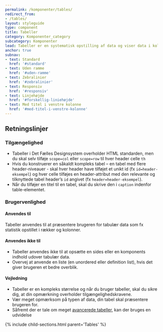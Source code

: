 ```yaml
---
permalink: /komponenter/tables/
redirect_from:
- /tables/
layout: styleguide
type: component
title: Tabeller
category: Komponenter_category
subcategory: Komponenter
lead: Tabeller er en systematisk opstilling af data og viser data i kolonner og rækker.
anchor: true
subnav:
- text: Standard
  href: '#standard'
- text: Uden ramme
  href: '#uden-ramme'
- text: Zebralinier
  href: '#zebralinier'
- text: Responsiv
  href: '#responsiv'
- text: Linjehøjde
  href: '#forskellig-liniehøjde'
- text: Med titel i venstre kolonne
  href: '#med-titel-i-venstre-kolonne'
---
```



<h2 class="h3">Retningslinjer</h2>
<h3 class="h4">Tilgængelighed</h3>
<ul>
    <li>Tabeller i Det Fælles Designsystem overholder HTML standarden, men du skal selv tilføje <code>scope=col</code> eller <code>scope=row</code> til hver header celle <code>th</code></li>
    <li>Hvis du konstruerer en såkaldt kompleks tabel – en tabel med flere header-niveauer -  skal hver header have tilføjet et unikt id (fx <code>id=header-eksempel</code>) og hver celle tilføjes en header-attribut med den relevante og tilknyttede tabel header’s <code>id</code> angivet (fx <code>header=header-eksempel</code>).</li>
    <li>Når du tilføjer en titel til en tabel, skal du skrive den i <code>caption</code> indenfor table-elementet.</li>
</ul>
<h3 class="h4">Brugervenlighed</h3>
<h4 class="h5">Anvendes til</h4>
<p>Tabeller anvendes til at præsentere brugeren for tabulær data som fx statistik opstillet i rækker og kolonner.</p>
<h4 class="h5">Anvendes ikke til</h4>
<ul>
    <li>Tabeller anvendes ikke til at opsætte en sides eller en komponents indhold udover tabulær data.</li>
    <li>Overvej at anvende en liste (en unordered eller definition list), hvis det giver brugeren et bedre overblik.</li>
</ul>
<h4 class="h5">Vejledning</h4>                
<ul>
    <li>Tabeller er en kompleks størrelse og når du bruger tabeller, skal du sikre dig, at din opmærkning overholder tilgængelighedskravene.  </li>
    <li>Vær meget opmærksom på typen af data, din tabel skal præsentere brugeren for.</li>
    <li>Såfremt der er tale om meget <a href="/udvidelser/datatables/">avancerede tabeller</a>, kan der bruges en udvidelse</li>
</ul>

{% include child-sections.html parent='Tables' %}
